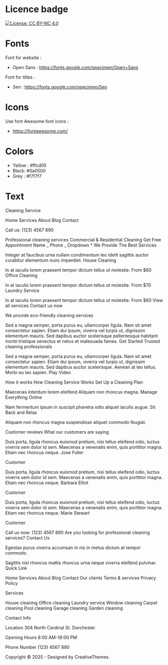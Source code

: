 # Licence badge

[![License: CC BY-NC 4.0](https://img.shields.io/badge/License-CC_BY--NC_4.0-lightgrey.svg)](https://creativecommons.org/licenses/by-nc/4.0/)

# Fonts

Font for website :

- Open Sans : https://fonts.google.com/specimen/Open+Sans

Font for titles :

- Sen : https://fonts.google.com/specimen/Sen

# Icons

Use font Awesome font icons :

- https://fontawesome.com/

# Colors

- Yellow : #ffcd05
- Black: #0a0500
- Grey : #f7f7f7

# Text

Cleaning Service

Home
Services
About
Blog
Contact

Call us: (123) 4567 890

Professional cleaning services
Commercial & Residential Cleaning
Get Free Appointment
Name _
Phone _
Dropdown \*
We Provide The Best Services

Integer at faucibus urna nullam condimentum leo idelit sagittis auctor curabitur elementum nunc imperdiet.
House Cleaning

In at iaculis lorem praesent tempor dictum tellus ut molestie.
From $60
Office Cleaning

In at iaculis lorem praesent tempor dictum tellus ut molestie.
From $70
Laundry Service

In at iaculis lorem praesent tempor dictum tellus ut molestie.
From $60
View all services
Contact us now

We provide eco-friendly cleaning services

Sed a magna semper, porta purus eu, ullamcorper ligula. Nam sit amet consectetur sapien. Etiam dui ipsum, viverra vel turpis ut, dignissim elementum mauris. Sed dapibus auctor scelerisque pellentesque habitant morbi tristique senectus et netus et malesuada fames.
Get Started
Trusted cleaning professionals

Sed a magna semper, porta purus eu, ullamcorper ligula. Nam sit amet consectetur sapien. Etiam dui ipsum, viverra vel turpis ut, dignissim elementum mauris. Sed dapibus auctor scelerisque. Aenean at leo tellus. Morbi eu leo sapien.
Play Video

How it works
How Cleaning Service Works
Set Up a Cleaning Plan

Maecenas interdum lorem eleifend Aliquam non rhoncus magna.
Manage Everything Online

Nam fermentum ipsum in suscipit pharetra odio aliquet iaculis augue.
Sit Back and Relax

Aliquam non rhoncus magna suspendisse aliquet commodo feugiat.

Customer reviews
What our customers are saying

Duis porta, ligula rhoncus euismod pretium, nisi tellus eleifend odio, luctus viverra sem dolor id sem. Maecenas a venenatis enim, quis porttitor magna. Etiam nec rhoncus neque.
Jose Fuller

Customer

Duis porta, ligula rhoncus euismod pretium, nisi tellus eleifend odio, luctus viverra sem dolor id sem. Maecenas a venenatis enim, quis porttitor magna. Etiam nec rhoncus neque.
Barbara Elliot

Customer

Duis porta, ligula rhoncus euismod pretium, nisi tellus eleifend odio, luctus viverra sem dolor id sem. Maecenas a venenatis enim, quis porttitor magna. Etiam nec rhoncus neque.
Marie Stewart

Customer

Call us now: (123) 4567 890
Are you looking for professional cleaning services?
Contact Us

Egestas purus viverra accumsan in nis in metus dictum at tempor commodo.

Sagittis nisl rhoncus mattis rhoncus urna neque viverra eleifend pulvinar.
Quick Link

Home
Services
About
Blog
Contact
Our clients
Terms & services
Privacy Policy

Services

House cleaning
Office cleaning
Laundry service
Window cleaning
Carpet cleaning
Pool cleaning
Garage cleaning
Garden cleaning

Contact Info

Location
304 North Cardinal St. Dorchester

Opening Hours
8:00 AM-18:00 PM

Phone Number
(123) 4567 890

Copyright © 2025 - Designed by CreativeThemes.
